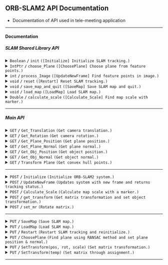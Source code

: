 ## ORB-SLAM2 API Documentation

- Documentation of API used in tele-meeting application

------------------------------------------------------------------------------------------

#### Documentation
##### SLAM Shared Library API

<details>
 <summary>
    <code>Boolean</code> <code><b>/</b></code> <code>init</code> <code>([Initialize] Initialize SLAM tracking.)</code>
 </summary>

##### Parameters

> | name      |  type     | data type               | description       |
> |-----------|-----------|-------------------------|-------------------|
> | str       |  required | byte[]                  | Byte local path to ORB-SLAM2 vocabulary (ORBvoc.txt).  |
> | fx        |  optional | float                   | Camera focal length in x-direction. Default is `640.0f`. We used `492.283793f`   |
> | fy        |  optional | float                   | Camera focal length in y-direction. Default is `640.0f`. We used `493.500742f`   |
> | cx        |  optional | float                   | Camera principal point x-coordinate. Default is `240.0f`. We used `310.163170f`   |
> | cy        |  optional | float                   | Camera principal point y-coordinate. Default is `320.0f`. We used `234.538534f`   |
> | k1        |  optional | float                   | Radial distortion coefficient k1. Default is `0.0f`. We used `0.097875f`   |
> | k2        |  optional | float                   | Radial distortion coefficient k2. Default is `0.0f`. We used `-0.385917f`   |
> | p1        |  optional | float                   | Tangential distortion coefficient p1. Default is `0.0f`. We used `0.0f`   |
> | p2        |  optional | float                   | Tangential distortion coefficient p2. Default is `0.0f`. We used `0.0f`   |
> | k3        |  optional | float                   | Radial distortion coefficient k3. Default is `0.0f`. We used `0.510286ff`   |
> | fps       |  optional | float                   | Camera frames per second. Default is `30.0f`.     |
> | RGB       |  optional | int                     | Flag indicating whether the input images are in RGB format. Default is `1`.     |
> | nFeatures |  optional | int                     | Maximum number of features to track. Default is `1000`. |
> | scaleFactor |  optional | float                 | Pyramid scale factor. Default is `1.2f`. |
> | nLevels   |  optional | int                     | Number of pyramid levels. Default is `8`. |
> | iniThFAST |  optional | int                     | Initial threshold for FAST feature detection. Default is `20`. |
> | minThFAST |  optional | int                     | Minimum threshold for FAST feature detection. Default is `7`. |


##### Returns

> | name      |  data type               | description       |
> |-----------|--------------------------|-------------------|
> | success   |  bool                    | True if initialization was successful, false otherwise.  |

</details>

<details>
 <summary>
    <code>IntPtr</code> <code><b>/</b></code> <code>choose_Plane</code> <code>([ChoosePlane] Choose plane from feature points.)</code>
 </summary>

##### Parameters

> | name      |  type     | data type               | description       |
> |-----------|-----------|-------------------------|-------------------|
> | Position  |  required | float[]                 | Float array that holds the position (x, y, z) of the plane.  |
> | EulerAngles |  required | float[]               | Float array that holds the orientation (x, y, z) of the plane in degrees.   |
> | size      |  required | out int                 | Variable that will hold the size of detected plane. |

##### Returns

> | name      |  data type               | description       |
> |-----------|--------------------------|-------------------|
> | dataPtr   |  IntPtr                  | Chosen plane.     |

</details>

<details>
 <summary>
    <code>int</code> <code><b>/</b></code> <code>process_Image</code> <code>([UpdateNewFrame] Find feature points in image.)</code>
 </summary>

##### Parameters

> | name      |  type     | data type               | description       |
> |-----------|-----------|-------------------------|-------------------|
> | ImageData |  required | byte[]                  | Image data of the new frame.  |
> | T         |  required | float[]                 | Float array placeholder to save translation matrix (3 x 1 matrix).   |
> | wxyz      |  required | float[]                 | Float array placeholder to save rotation matrix (3 x 3 matrix).   |
> | isFeature |  required | bool                    | Flag indicating whether to show feature points or not.   |
> | rawdata   |  required | ref Color32[]           | Reference to an array to store the processed image data. |


##### Returns

> | name      |  data type               | description       |
> |-----------|--------------------------|-------------------|
> | status    |  int                     | Tracking status code.   |
> | -         |  -                       | `-1` = `SYSTEM_NOT_READY`   |
> | -         |  -                       | `0` = `NO_IMAGES_YET`   |
> | -         |  -                       | `1` = `NOT_INITIALIZED`   |
> | -         |  -                       | `2` = `OK`   |
> | -         |  -                       | `3` = `LOST`   |

</details>

<details>
 <summary>
    <code>void</code> <code><b>/</b></code> <code>reset</code> <code>([Restart] Reset SLAM tracking.)</code>
 </summary>

##### Parameters

> None

##### Returns

> None

</details>

<details>
 <summary>
    <code>void</code> <code><b>/</b></code> <code>save_map_and_quit</code> <code>([SaveMap] Save SLAM map and quit.)</code>
 </summary>

##### Parameters

> | name      |  type     | data type               | description       |
> |-----------|-----------|-------------------------|-------------------|
> | str       |  required | byte[]                  | Byte save path.   |
> | length    |  required | int                     | Length of byte save path.   |

##### Returns

> None

</details>

<details>
 <summary>
    <code>void</code> <code><b>/</b></code> <code>load_map</code> <code>([LoadMap] Load SLAM map.)</code>
 </summary>

##### Parameters

> | name      |  type     | data type               | description       |
> |-----------|-----------|-------------------------|-------------------|
> | str       |  required | byte[]                  | Byte load path.   |
> | length    |  required | int                     | Length of byte load path.   |

##### Returns

> None

</details>

<details>
 <summary>
    <code>Double</code> <code><b>/</b></code> <code>calculate_scale</code> <code>([Calculate_Scale] Find map scale with marker.)</code>
 </summary>

##### Parameters

> None

##### Returns

> | name      |  data type               | description       |
> |-----------|--------------------------|-------------------|
> | scale     |  Double                  | Map scale.   |

</details>

------------------------------------------------------------------------------------------

##### Main API

<details>
 <summary>
    <code>GET</code> <code><b>/</b></code> <code>Get_Translation</code> <code>(Get camera translation.)</code>
 </summary>

##### Parameters

> None

##### Responses

> | name      |  data type               | description       |
> |-----------|--------------------------|-------------------|
> | posc      |  Vector3                 | Camera translation.   |

</details>

<details>
 <summary>
    <code>GET</code> <code><b>/</b></code> <code>Get_Rotation</code> <code>(Get camera rotation.)</code>
 </summary>

##### Parameters

> None

##### Responses

> | name      |  data type               | description       |
> |-----------|--------------------------|-------------------|
> | new_qc    |  Quaternion              | Camera rotation.   |

</details>

<details>
 <summary>
    <code>GET</code> <code><b>/</b></code> <code>Get_Plane_Position</code> <code>(Get plane position.)</code>
 </summary>

##### Parameters

> None

##### Responses

> | name      |  data type               | description       |
> |-----------|--------------------------|-------------------|
> | posp      |  Vector3                 | Plane position.   |

</details>

<details>
 <summary>
    <code>GET</code> <code><b>/</b></code> <code>Get_Plane_Normal</code> <code>(Get plane normal.)</code>
 </summary>

##### Parameters

> None

##### Responses

> | name      |  data type               | description       |
> |-----------|--------------------------|-------------------|
> | new_qp    |  Quaternion              | Plane normal.   |

</details>

<details>
 <summary>
    <code>GET</code> <code><b>/</b></code> <code>Get_Obj_Position</code> <code>(Get object position.)</code>
 </summary>

##### Parameters

> None

##### Responses

> | name      |  data type               | description       |
> |-----------|--------------------------|-------------------|
> | obj_t     |  Vector3                 | Object position.   |

</details>

<details>
 <summary>
    <code>GET</code> <code><b>/</b></code> <code>Get_Obj_Normal</code> <code>(Get object normal.)</code>
 </summary>

##### Parameters

> None

##### Responses

> | name      |  data type               | description       |
> |-----------|--------------------------|-------------------|
> | obj_r     |  Quaternion              | Object normal.   |

</details>

<details>
 <summary>
    <code>GET</code> <code><b>/</b></code> <code>Transform Plane</code> <code>(Get convex hull points.)</code>
 </summary>

##### Parameters

> None

##### Responses

> | name      |  data type               | description       |
> |-----------|--------------------------|-------------------|
> | convex_points     |  Vector3[]              | Array of convex hull points.   |

</details>

------------------------------------------------------------------------------------------

<details>
 <summary>
    <code>POST</code> <code><b>/</b></code> <code>Initialize</code> <code>(Initialize ORB-SLAM2 system.)</code>
 </summary>

##### Parameters

> | name      |  type     | data type               | description       |
> |-----------|-----------|-------------------------|-------------------|
> | PathToVoc |  required | string                  | Local path to ORB-SLAM2 vocabulary (ORBvoc.txt).  |
> | fx        |  optional | float                   | Camera focal length in x-direction. Default is `640.0f`. We used `492.283793f`   |
> | fy        |  optional | float                   | Camera focal length in y-direction. Default is `640.0f`. We used `493.500742f`   |
> | cx        |  optional | float                   | Camera principal point x-coordinate. Default is `240.0f`. We used `310.163170f`   |
> | cy        |  optional | float                   | Camera principal point y-coordinate. Default is `320.0f`. We used `234.538534f`   |
> | k1        |  optional | float                   | Radial distortion coefficient k1. Default is `0.0f`. We used `0.097875f`   |
> | k2        |  optional | float                   | Radial distortion coefficient k2. Default is `0.0f`. We used `-0.385917f`   |
> | p1        |  optional | float                   | Tangential distortion coefficient p1. Default is `0.0f`. We used `0.0f`   |
> | p2        |  optional | float                   | Tangential distortion coefficient p2. Default is `0.0f`. We used `0.0f`   |
> | k3        |  optional | float                   | Radial distortion coefficient k3. Default is `0.0f`. We used `0.510286ff`   |
> | fps       |  optional | float                   | Camera frames per second. Default is `30.0f`.     |
> | RGB       |  optional | int                     | Flag indicating whether the input images are in RGB format. Default is `1`.     |
> | nFeatures |  optional | int                     | Maximum number of features to track. Default is `1000`. |
> | scaleFactor |  optional | float                 | Pyramid scale factor. Default is `1.2f`. |
> | nLevels   |  optional | int                     | Number of pyramid levels. Default is `8`. |
> | iniThFAST |  optional | int                     | Initial threshold for FAST feature detection. Default is `20`. |
> | minThFAST |  optional | int                     | Minimum threshold for FAST feature detection. Default is `7`. |


##### Returns

> | name      |  data type               | description       |
> |-----------|--------------------------|-------------------|
> | success   |  bool                    | True if initialization was successful, false otherwise.  |

##### Example
```
string PathToVoc = Application.persistentDataPath;;
bool success = Initialize(
    PathToVoc, 640.0f, 640.0f, 240.0f, 320.0f, 0.0f, 0.0f, 0.0f, 0.0f, 0.0f, 30.0f, 1, 1000, 1.2f, 8, 20, 7
);
if (success)
{
    Console.WriteLine("Initialization successful!");
}
else
{
    Console.WriteLine("Initialization failed.");
}
```

</details>

<details>
 <summary>
    <code>POST</code> <code><b>/</b></code> <code>UpdateNewFrame</code> <code>(Updates system with new frame and returns tracking status.)</code>
 </summary>

##### Parameters

> | name      |  type     | data type               | description       |
> |-----------|-----------|-------------------------|-------------------|
> | imgData   |  required | byte[]                  | Image data of the new frame.  |
> | isFeature |  required | bool                    | Flag indicating whether to show feature points or not.   |
> | data      |  required | ref Color32[]           | Reference to an array to store the processed image data. |


##### Returns

> | name      |  data type               | description       |
> |-----------|--------------------------|-------------------|
> | status    |  int                     | Tracking status code.   |
> | -         |  -                       | `-1` = `SYSTEM_NOT_READY`   |
> | -         |  -                       | `0` = `NO_IMAGES_YET`   |
> | -         |  -                       | `1` = `NOT_INITIALIZED`   |
> | -         |  -                       | `2` = `OK`   |
> | -         |  -                       | `3` = `LOST`   |

</details>

<details>
 <summary>
    <code>POST</code> <code><b>/</b></code> <code>Calculate_Scale</code> <code>(Calculate map scale with a marker.)</code>
 </summary>

##### Parameters

> None


##### Returns

> | name      |  data type               | description       |
> |-----------|--------------------------|-------------------|
> | measure_scale    |  float                     | Scale of map based on a known marker.   |

</details>

<details>
 <summary>
    <code>POST</code> <code><b>/</b></code> <code>get_transform</code> <code>(Get matrix transformation and set object transformation.)</code>
 </summary>

##### Parameters

> | name      |  type     | data type               | description       |
> |-----------|-----------|-------------------------|-------------------|
> | pos       |  required | Vector3                 | Position.         |
> | rot       |  required | Quaternion              | Rotation.         |
> | scale     |  required | Vector3                 | Map scale.        |


##### Returns

> | name      |  data type               | description       |
> |-----------|--------------------------|-------------------|
> | m         |  Matrix4x4               | Matrix based on known position, rotation, and scale.   |

</details>

<details>
 <summary>
    <code>POST</code> <code><b>/</b></code> <code>set_mr</code> <code>(Rotate matrix.)</code>
 </summary>

##### Parameters

> | name      |  type     | data type               | description       |
> |-----------|-----------|-------------------------|-------------------|
> | angle     |  required | float                   | Angle in degrees. |


##### Returns

> | name      |  data type               | description       |
> |-----------|--------------------------|-------------------|
> | mr        |  Matrix4x4               | Rotated matrix.   |

</details>

------------------------------------------------------------------------------------------

<details>
  <summary>
    <code>PUT</code> <code><b>/</b></code> <code>SaveMap</code> <code>(Save SLAM map.)</code>
  </summary>

##### Parameters

> | name      |  type     | data type               | description       |
> |-----------|-----------|-------------------------|-------------------|
> | SavePath  |  required | string                  | Location to save SLAM map.  |

</details>

<details>
  <summary>
    <code>PUT</code> <code><b>/</b></code> <code>LoadMap</code> <code>(Load SLAM map.)</code>
  </summary>

##### Parameters

> | name      |  type     | data type               | description       |
> |-----------|-----------|-------------------------|-------------------|
> | LoadPath  |  required | string                  | Location to load SLAM map.  |

</details>

<details>
  <summary>
    <code>PUT</code> <code><b>/</b></code> <code>Restart</code> <code>(Restart SLAM tracking and reinitialize.)</code>
  </summary>

##### Parameters

> None

</details>

<details>
  <summary>
    <code>PUT</code> <code><b>/</b></code> <code>ChoosePlane</code> <code>(Find plane using RANSAC method and set plane position & normal.)</code>
  </summary>

##### Parameters

> None

</details>

<details>
  <summary>
    <code>PUT</code> <code><b>/</b></code> <code>SetTransform(pos, rot, scale)</code> <code>(Set matrix transformation.)</code>
  </summary>

##### Parameters

> | name      |  type     | data type               | description       |
> |-----------|-----------|-------------------------|-------------------|
> | pos       |  required | Vector3                 | Position.         |
> | rot       |  required | Quaternion              | Rotation.         |
> | scale     |  required | Vector3                 | Map scale.        |

</details>

<details>
  <summary>
    <code>PUT</code> <code><b>/</b></code> <code>SetTransform(temp)</code> <code>(Set matrix through assignment.)</code>
  </summary>

##### Parameters

> | name      |  type     | data type               | description       |
> |-----------|-----------|-------------------------|-------------------|
> | temp      |  required | Matrix4x4               | Complete matrix.  |

</details>

------------------------------------------------------------------------------------------
